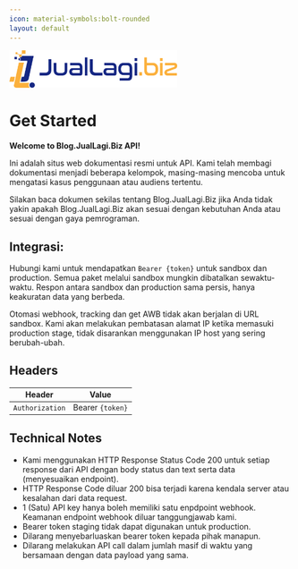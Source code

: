 ```yaml
---
icon: material-symbols:bolt-rounded
layout: default
---
```


<!DOCTYPE html>
<html>
<head>
    <title>Contoh Gambar</title>
</head>
<body>
    <img src="logo horizontal.png" width="300">
</body>
</html>


# Get Started

**Welcome to Blog.JualLagi.Biz API!**

Ini adalah situs web dokumentasi resmi untuk API. Kami telah membagi dokumentasi menjadi beberapa kelompok, masing-masing mencoba untuk mengatasi kasus penggunaan atau audiens tertentu.

Silakan baca dokumen sekilas tentang Blog.JualLagi.Biz jika Anda tidak yakin apakah Blog.JualLagi.Biz akan sesuai dengan kebutuhan Anda atau sesuai dengan gaya pemrograman.


## Integrasi:


Hubungi kami untuk mendapatkan ``Bearer {token}`` untuk sandbox dan production. Semua paket melalui sandbox mungkin dibatalkan sewaktu-waktu. Respon antara sandbox dan production sama persis, hanya keakuratan data yang berbeda.

Otomasi webhook, tracking dan get AWB tidak akan berjalan di URL sandbox. Kami akan melakukan pembatasan alamat IP ketika memasuki production stage, tidak disarankan menggunakan IP host yang sering berubah-ubah.

## Headers
| Header            | Value            |
|-------------------|------------------|
| ``Authorization`` | Bearer `{token}` |

## Technical Notes
- Kami menggunakan HTTP Response Status Code 200 untuk setiap response dari API dengan body status dan text serta data (menyesuaikan endpoint).
- HTTP Response Code diluar 200 bisa terjadi karena kendala server atau kesalahan dari data request.
- 1 (Satu) API key hanya boleh memiliki satu enpdpoint webhook. Keamanan endpoint webhook diluar tanggungjawab kami.
- Bearer token staging tidak dapat digunakan untuk production.
- Dilarang menyebarluaskan bearer token kepada pihak manapun.
- Dilarang melakukan API call dalam jumlah masif di waktu yang bersamaan dengan data payload yang sama.

